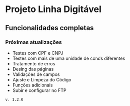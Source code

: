 # Projeto Linha Digitável

## Funcionalidades completas

### Próximas atualizações

- Testes com CPF e CNPJ
- Testes com mais de uma unidade de conds diferentes
- Tratamento de erros
- Desing das páginas
- Validações de campos
- Ajuste e Limpeza do Código
- Funções adicionais
- Subir e configurar no FTP

`v. 1.2.0`

